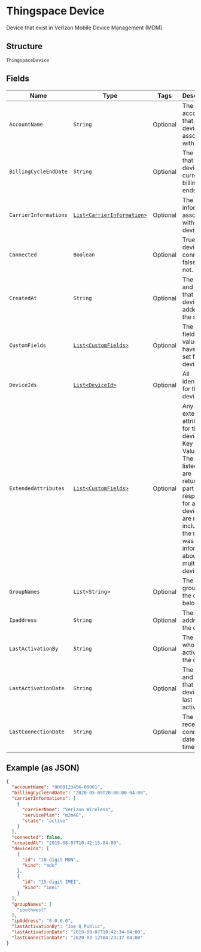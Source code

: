 
# Thingspace Device

Device that exist in Verizon Mobile Device Management (MDM).

## Structure

`ThingspaceDevice`

## Fields

| Name | Type | Tags | Description | Getter | Setter |
|  --- | --- | --- | --- | --- | --- |
| `AccountName` | `String` | Optional | The billing account that the device is associated with. | String getAccountName() | setAccountName(String accountName) |
| `BillingCycleEndDate` | `String` | Optional | The date that the device's current billing cycle ends. | String getBillingCycleEndDate() | setBillingCycleEndDate(String billingCycleEndDate) |
| `CarrierInformations` | [`List<CarrierInformation>`](../../doc/models/carrier-information.md) | Optional | The carrier information associated with the device. | List<CarrierInformation> getCarrierInformations() | setCarrierInformations(List<CarrierInformation> carrierInformations) |
| `Connected` | `Boolean` | Optional | True if the device is connected; false if it is not. | Boolean getConnected() | setConnected(Boolean connected) |
| `CreatedAt` | `String` | Optional | The date and time that the device was added to the system. | String getCreatedAt() | setCreatedAt(String createdAt) |
| `CustomFields` | [`List<CustomFields>`](../../doc/models/custom-fields.md) | Optional | The custom fields and values that have been set for the device. | List<CustomFields> getCustomFields() | setCustomFields(List<CustomFields> customFields) |
| `DeviceIds` | [`List<DeviceId>`](../../doc/models/device-id.md) | Optional | All identifiers for the device. | List<DeviceId> getDeviceIds() | setDeviceIds(List<DeviceId> deviceIds) |
| `ExtendedAttributes` | [`List<CustomFields>`](../../doc/models/custom-fields.md) | Optional | Any extended attributes for the device, as Key and Value pairs. The pairs listed below are returned as part of the response for a single device, but are not included if the request was for information about multiple devices. | List<CustomFields> getExtendedAttributes() | setExtendedAttributes(List<CustomFields> extendedAttributes) |
| `GroupNames` | `List<String>` | Optional | The device groups that the device belongs to. | List<String> getGroupNames() | setGroupNames(List<String> groupNames) |
| `Ipaddress` | `String` | Optional | The IP address of the device. | String getIpaddress() | setIpaddress(String ipaddress) |
| `LastActivationBy` | `String` | Optional | The user who last activated the device. | String getLastActivationBy() | setLastActivationBy(String lastActivationBy) |
| `LastActivationDate` | `String` | Optional | The date and time that the device was last activated. | String getLastActivationDate() | setLastActivationDate(String lastActivationDate) |
| `LastConnectionDate` | `String` | Optional | The most recent connection date and time. | String getLastConnectionDate() | setLastConnectionDate(String lastConnectionDate) |

## Example (as JSON)

```json
{
  "accountName": "0000123456-00001",
  "billingCycleEndDate": "2020-05-09T20:00:00-04:00",
  "carrierInformations": [
    {
      "carrierName": "Verizon Wireless",
      "servicePlan": "m2m4G",
      "state": "active"
    }
  ],
  "connected": false,
  "createdAt": "2019-08-07T10:42:15-04:00",
  "deviceIds": [
    {
      "id": "10-digit MDN",
      "kind": "mdn"
    },
    {
      "id": "15-digit IMEI",
      "kind": "imei"
    }
  ],
  "groupNames": [
    "southwest"
  ],
  "ipAddress": "0.0.0.0",
  "lastActivationBy": "Joe Q Public",
  "lastActivationDate": "2019-08-07T10:42:34-04:00",
  "lastConnectionDate": "2020-03-12T04:23:37-04:00"
}
```

